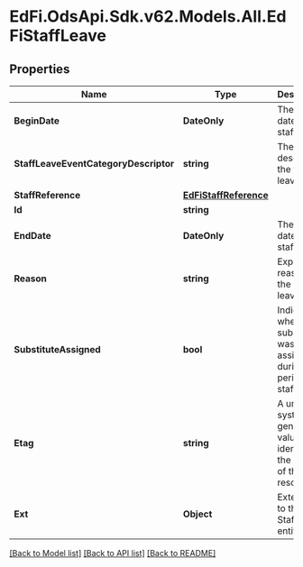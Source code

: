 # EdFi.OdsApi.Sdk.v62.Models.All.EdFiStaffLeave

## Properties

Name | Type | Description | Notes
------------ | ------------- | ------------- | -------------
**BeginDate** | **DateOnly** | The begin date of the staff leave. | 
**StaffLeaveEventCategoryDescriptor** | **string** | The code describing the type of leave taken. | 
**StaffReference** | [**EdFiStaffReference**](EdFiStaffReference.md) |  | 
**Id** | **string** |  | [optional] 
**EndDate** | **DateOnly** | The end date of the staff leave. | [optional] 
**Reason** | **string** | Expanded reason for the staff leave. | [optional] 
**SubstituteAssigned** | **bool** | Indicator of whether a substitute was assigned during the period of staff leave. | [optional] 
**Etag** | **string** | A unique system-generated value that identifies the version of the resource. | [optional] 
**Ext** | **Object** | Extensions to the StaffLeave entity. | [optional] 

[[Back to Model list]](../../README.md#documentation-for-models) [[Back to API list]](../../README.md#documentation-for-api-endpoints) [[Back to README]](../../README.md)

